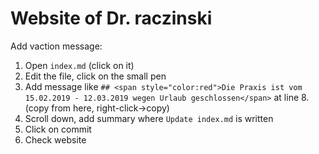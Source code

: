 # Website of Dr. raczinski

Add vaction message:

1. Open `index.md` (click on it)
1. Edit the file, click on the small pen
1. Add message like `## <span style="color:red">Die Praxis ist vom 15.02.2019 - 12.03.2019 wegen Urlaub geschlossen</span>` at line 8. (copy from here, right-click->copy)
1. Scroll down, add summary where `Update index.md` is written
1. Click on commit
1. Check website

